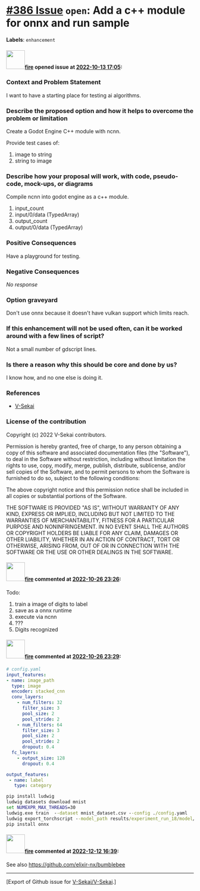 # [\#386 Issue](https://github.com/V-Sekai/V-Sekai/issues/386) `open`: Add a c++ module for onnx and run sample
**Labels**: `enhancement`


#### <img src="https://avatars.githubusercontent.com/u/32321?u=c2e06a3d2b49a467aa907e54aa259516440267cc&v=4" width="50">[fire](https://github.com/fire) opened issue at [2022-10-13 17:05](https://github.com/V-Sekai/V-Sekai/issues/386):

### Context and Problem Statement

I want to have a starting place for testing ai algorithms.

### Describe the proposed option and how it helps to overcome the problem or limitation

Create a Godot Engine C++ module with ncnn.

Provide test cases of:

1. image to string
2. string to image

### Describe how your proposal will work, with code, pseudo-code, mock-ups, or diagrams

Compile ncnn into godot engine as a c++ module.

1. input_count
2. input/0/data (TypedArray)
3. output_count
4. output/0/data (TypedArray)

### Positive Consequences

Have a playground for testing.

### Negative Consequences

_No response_

### Option graveyard

Don't use onnx because it doesn't have vulkan support which limits reach.

### If this enhancement will not be used often, can it be worked around with a few lines of script?

Not a small number of gdscript lines.

### Is there a reason why this should be core and done by us?

I know how, and no one else is doing it.

### References

- [V-Sekai](https://v-sekai.org/)


### License of the contribution

Copyright (c) 2022 V-Sekai contributors.

Permission is hereby granted, free of charge, to any person obtaining a copy of this software and associated documentation files (the "Software"), to deal in the Software without restriction, including without limitation the rights to use, copy, modify, merge, publish, distribute, sublicense, and/or sell copies of the Software, and to permit persons to whom the Software is furnished to do so, subject to the following conditions:

The above copyright notice and this permission notice shall be included in all copies or substantial portions of the Software.

THE SOFTWARE IS PROVIDED "AS IS", WITHOUT WARRANTY OF ANY KIND, EXPRESS OR IMPLIED, INCLUDING BUT NOT LIMITED TO THE WARRANTIES OF MERCHANTABILITY, FITNESS FOR A PARTICULAR PURPOSE AND NONINFRINGEMENT. IN NO EVENT SHALL THE AUTHORS OR COPYRIGHT HOLDERS BE LIABLE FOR ANY CLAIM, DAMAGES OR OTHER LIABILITY, WHETHER IN AN ACTION OF CONTRACT, TORT OR OTHERWISE, ARISING FROM, OUT OF OR IN CONNECTION WITH THE SOFTWARE OR THE USE OR OTHER DEALINGS IN THE SOFTWARE.


#### <img src="https://avatars.githubusercontent.com/u/32321?u=c2e06a3d2b49a467aa907e54aa259516440267cc&v=4" width="50">[fire](https://github.com/fire) commented at [2022-10-26 23:26](https://github.com/V-Sekai/V-Sekai/issues/386#issuecomment-1292770151):

Todo:

1. train a image of digits to label
2. save as a onnx runtime
3. execute via ncnn
4. ???
5. Digits recognized

#### <img src="https://avatars.githubusercontent.com/u/32321?u=c2e06a3d2b49a467aa907e54aa259516440267cc&v=4" width="50">[fire](https://github.com/fire) commented at [2022-10-26 23:29](https://github.com/V-Sekai/V-Sekai/issues/386#issuecomment-1292772234):

```yaml
# config.yaml
input_features:
- name: image_path
  type: image
  encoder: stacked_cnn
  conv_layers:
    - num_filters: 32
      filter_size: 3
      pool_size: 2
      pool_stride: 2
    - num_filters: 64
      filter_size: 3
      pool_size: 2
      pool_stride: 2
      dropout: 0.4
  fc_layers:
    - output_size: 128
      dropout: 0.4

output_features:
 - name: label
   type: category
```

```bat
pip install ludwig
ludwig datasets download mnist
set NUMEXPR_MAX_THREADS=30
ludwig.exe train  --dataset mnist_dataset.csv --config ./config.yaml
ludwig export_torchscript --model_path results/experiment_run_18/model/ --output_path mnist_dataset
pip install onnx
```

#### <img src="https://avatars.githubusercontent.com/u/32321?u=c2e06a3d2b49a467aa907e54aa259516440267cc&v=4" width="50">[fire](https://github.com/fire) commented at [2022-12-12 16:39](https://github.com/V-Sekai/V-Sekai/issues/386#issuecomment-1346848735):

See also https://github.com/elixir-nx/bumblebee


-------------------------------------------------------------------------------



[Export of Github issue for [V-Sekai/V-Sekai](https://github.com/V-Sekai/V-Sekai).]
